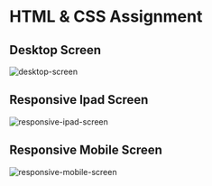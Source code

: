 # HTML & CSS Assignment



## Desktop Screen
![desktop-screen](https://user-images.githubusercontent.com/86037705/123094624-b9837280-d44a-11eb-96e0-16c7950096d3.png)

## Responsive Ipad Screen
![responsive-ipad-screen](https://user-images.githubusercontent.com/86037705/123094360-6c9f9c00-d44a-11eb-9f7c-c55884164e35.png)

## Responsive Mobile Screen
![responsive-mobile-screen](https://user-images.githubusercontent.com/86037705/123094367-6f01f600-d44a-11eb-8f55-560d8eef2dae.png)
